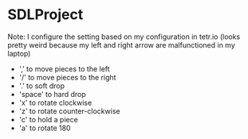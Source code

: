 # SDLProject
Note: I configure the setting based on my configuration in tetr.io (looks pretty weird because my left and right arrow are malfunctioned in my laptop)
- ',' to move pieces to the left
- '/' to move pieces to the right
- '.' to soft drop
- 'space' to hard drop
- 'x' to rotate clockwise
- 'z' to rotate counter-clockwise
- 'c' to hold a piece
- 'a' to rotate 180
